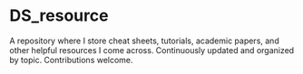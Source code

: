 # DS_resource
A repository where I store cheat sheets, tutorials, academic papers, and other helpful resources I come across. Continuously updated and organized by topic. Contributions welcome.

